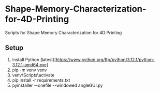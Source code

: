 # Shape-Memory-Characterization-for-4D-Printing
Scripts for Shape Memory Characterization for 4D Printing


## Setup
1. Install Python (latest)[https://www.python.org/ftp/python/3.12.1/python-3.12.1-amd64.exe]
2. pip -m venv venv
3. venv\Scripts\activate
4. pip install -r requirements.txt
5. pyinstaller --onefile --windowed angleGUI.py
